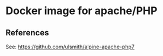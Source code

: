 
# Docker image for apache/PHP



## References

See: https://github.com/ulsmith/alpine-apache-php7
